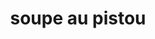---
title: soupe au pistou
draft: false
layout: recettes
type: plat
categories:
  - Soupe
regime:
  - vegetarien
cuisson: Oui
temperature: Chaud
plate: 100
check: Oui
checkAlwaysOk: false
ingredients:
  legumes:
    - title: Ail
      quantite: 43
      unit: gousse·s
    - title: Courgette
      quantite: 5
      unit: Kg
    - title: Haricots verts
      quantite: 5
      unit: Kg
    - title: Tomate
      quantite: 5
      unit: Kg
    - title: Oignon
      quantite: 4
      unit: Kg
    - title: Pomme de terre
      quantite: 4
      unit: Kg
    - title: Poireau
      quantite: 3
      unit: Kg
    - title: Céleri branche
      quantite: 3
      unit: Kg
    - title: Navet
      quantite: 3
      unit: Kg
    - title: Carotte
      quantite: 3
      unit: Kg
  sec:
    - title: Haricots blancs
      quantite: 2
      unit: Kg
  epices:
    - title: Basilic
      quantite: 8
      unit: bottes
    - title: Bouquet garni
      quantite: 8
      unit: bottes
  autres:
    - title: Eau
      quantite: 55
      unit: litre
  frais:
    - title: Parmesan
      quantite: 750
      unit: grammes
  lof:
    - title: huile d'olive
      quantite: 2
      unit: litre
preparation: >-
  ### Préparation


  Faire tremper les haricots blancs avec du bica. au moins un jour avant


  Préparer un pistou au mortier ou au mixeur, en pilant l’ail, le basilic, le parmesan et l’huile d’olive (un quart de ce qu'il y a de prévu).


  Ne pas oublier les végans, réserver une vingtaine de c.à.s  de pistou sans parmesan.


  Réserver.


  Couper tous les légumes en petits morceaux.


  Dans une très grande casserole, mettre l’oignon et l’ail haché à suer à l'huile d'olive avec les bouquets garnis. Sel, poivre.


  Ensuite, ajouter les poireaux, les carottes, le vert de céleri, les haricots blancs bien rincés et les navets et saler.


  Remplir d’eau.


  Laisser cuire environ 20 à 30 minutes.


  Là, ajouter les pommes de terre et les tomates, laisser cuire cinq à dix minutes.


  Puis ajouter les haricots verts décongelés et remettre à cuire cinq à dix minutes.


  Enfin, ajouter la courgette et remettre à cuire cinq à dix minutes.


  Rectifier l’assaisonnement.


  Au service, rajouter dans le bol une belle cuillère à soupe de pistou et un filet d’huile d’olive


  \
publishDate: 2025-06-17T16:16:00.000Z
uuid: 1doxolwu
titleslug: soupe-au-pistou_1doxolwu
---